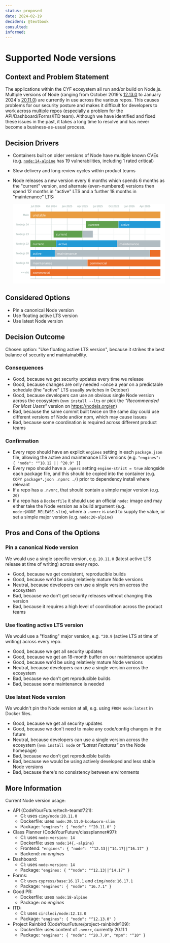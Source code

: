```yaml
---
status: proposed
date: 2024-02-19
deciders: @textbook
consulted: 
informed: 
---
```

# Supported Node versions

## Context and Problem Statement

The applications within the CYF ecosystem all run and/or build on Node.js.
Multiple versions of Node (ranging from October 2019's [12.13.0](https://nodejs.org/en/blog/release/v12.13.0) to January 2024's [20.11.0](https://nodejs.org/en/blog/release/v20.11.0)) are currently in use across the various repos.
This causes problems for our security posture and makes it difficult for developers to work across multiple repos (especially a problem for the API/Dashboard/Forms/ITD team).
Although we have identified and fixed these issues in the past, it takes a long time to resolve and has never become a business-as-usual process.

## Decision Drivers

* Containers built on older versions of Node have multiple known CVEs (e.g. [`node:14-alpine`](https://hub.docker.com/layers/library/node/14-alpine/images/sha256-4e84c956cd276af9ed14a8b2939a734364c2b0042485e90e1b97175e73dfd548?context=explore) has 19 vulnerabilities, including 1 rated critical)
* Slow delivery and long review cycles within product teams
* Node releases a new version every 6 months which spends 6 months as the "current" version, and alternate (even-numbered) versions then spend 12 months in "active" LTS and a further 18 months in "maintenance" LTS:

    [![](https://raw.githubusercontent.com/nodejs/Release/main/schedule.svg?sanitize=true)](https://nodejs.org/en/about/previous-releases)

## Considered Options

* Pin a canonical Node version
* Use floating active LTS version
* Use latest Node version

## Decision Outcome

Chosen option: "Use floating active LTS version", because it strikes the best balance of security and maintainability.

### Consequences

* Good, because we get security updates every time we release
* Good, because changes are only needed ~once a year on a predictable schedule (the "active" LTS usually switches in October)
* Good, because developers can use an obvious single Node version across the ecosystem (`nvm install --lts` or pick the _"Recommended For Most Users"_ version on https://nodejs.org/en)
* Bad, because the same commit built twice on the same day could use different versions of Node and/or npm, which may cause issues
* Bad, because some coordination is required across different product teams

### Confirmation

- Every repo should have an explicit `engines` setting in each `package.json` file, allowing the active and maintenance LTS versions (e.g. `"engines": { "node": "^18.12 || ^20.9" }`)
- Every repo should have a `.npmrc` setting `engine-strict = true` alongside each package file, and this should be copied into the container (e.g. `COPY package*.json .npmrc ./`) prior to dependency install where relevant
- If a repo has a `.nvmrc`, that should contain a simple major version (e.g. `20`)
- If a repo has a `Dockerfile` it should use an official `node:` image and may either take the Node version as a build argument (e.g. `node:$NODE_RELEASE-slim`), where a `.nvmrc` is used to supply the value, or set a simple major version (e.g. `node:20-alpine`)

## Pros and Cons of the Options

### Pin a canonical Node version

We would use a single specific version, e.g. `20.11.0` (latest active LTS release at time of writing) across every repo.

* Good, because we get consistent, reproducible builds
* Good, because we'd be using relatively mature Node versions
* Neutral, because developers can use a single version across the ecosystem
* Bad, because we don't get security releases without changing this version
* Bad, because it requires a high level of coordination across the product teams

### Use floating active LTS version

  We would use a "floating" major version, e.g. `^20.9` (active LTS at time of writing) across every repo.

* Good, because we get all security updates
* Good, because we get an 18-month buffer on our maintenance updates
* Good, because we'd be using relatively mature Node versions
* Neutral, because developers can use a single version across the ecosystem
* Bad, because we don't get reproducible builds
* Bad, because some maintenance is needed

### Use latest Node version

We wouldn't pin the Node version at all, e.g. using `FROM node:latest` in Docker files.

* Good, because we get all security updates
* Good, because we don't need to make any code/config changes in the future
* Neutral, because developers can use a single version across the ecosystem (`nvm install node` or _"Latest Features"_ on the Node homepage)
* Bad, because we don't get reproducible builds
* Bad, because we would be using actively developed and less stable Node versions
* Bad, because there's no consistency between environments

## More Information

Current Node version usage:

- API (CodeYourFuture/tech-team#721):
  - CI: uses `cimg/node:20.11.0`
  - Dockerfile: uses `node:20.11.0-bookworm-slim`
  - Package: `"engines": { "node": "^20.11.0" }`
- Class Planner (CodeYourFuture/classplanner#97):
  - CI: uses `node-version: 14`
  - Dockerfile: uses `node:14{,-alpine}`
  - Frontend: `"engines": { "node": "^12.13||^14.17||^16.17" }`
  - Backend: _no engines_
- Dashboard:
  - CI: uses `node-version: 14`
  - Package: `"engines: { ""node": "^12.13||^14.17" }`
- Forms:
  - CI: uses `cypress/base:16.17.1` and `cimg/node:16.17.1`
  - Package: `"engines": { "node": ^16.7.1" }`
- Good PR:
  - Dockerfile: uses `node:18-alpine`
  - Package: _no engines_
- ITD:
  - CI: uses `circleci/node:12.13.0`
  - Package: `"engines": { "node": "^12.13.0" }`
- Project Rainbird (CodeYourFuture/project-rainbird#109):
  - Dockerfile: uses content of `.nvmrc`, currently 20.11.1
  - Package: `"engines": { "node": "^20.7.0", "npm": "^10" }`
